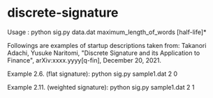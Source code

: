 # discrete-signature

Usage  :  python sig.py  data.dat  maximum_length_of_words  [half-life]*

Followings are examples of startup descriptions taken from:
Takanori Adachi, Yusuke Naritomi, "Discrete Signature and its Application to Finance", arXiv:xxxx.yyyy[q-fin], December 20, 2021.

Example 2.6. (flat signature):
python sig.py sample1.dat 2 0

Example 2.11. (weighted signature):
python sig.py sample1.dat 2 1
